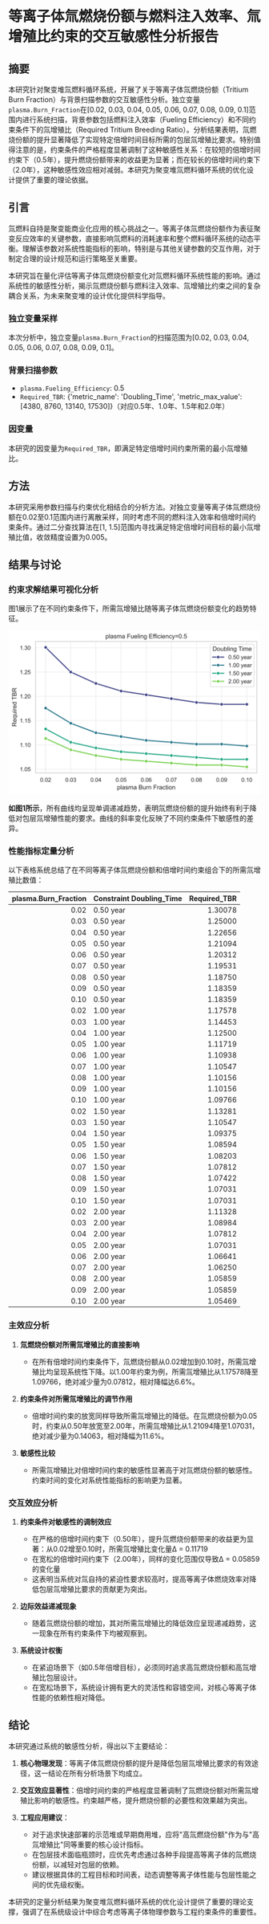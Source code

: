 # 等离子体氚燃烧份额与燃料注入效率、氚增殖比约束的交互敏感性分析报告

## 摘要

本研究针对聚变堆氚燃料循环系统，开展了关于等离子体氚燃烧份额（Tritium Burn Fraction）与背景扫描参数的交互敏感性分析。独立变量`plasma.Burn_Fraction`在[0.02, 0.03, 0.04, 0.05, 0.06, 0.07, 0.08, 0.09, 0.1]范围内进行系统扫描，背景参数包括燃料注入效率（Fueling Efficiency）和不同约束条件下的氚增殖比（Required Tritium Breeding Ratio）。分析结果表明，氚燃烧份额的提升显著降低了实现特定倍增时间目标所需的包层氚增殖比要求。特别值得注意的是，约束条件的严格程度显著调制了这种敏感性关系：在较短的倍增时间约束下（0.5年），提升燃烧份额带来的收益更为显著；而在较长的倍增时间约束下（2.0年），这种敏感性效应相对减弱。本研究为聚变堆氚燃料循环系统的优化设计提供了重要的理论依据。

## 引言

氚燃料自持是聚变能商业化应用的核心挑战之一。等离子体氚燃烧份额作为表征聚变反应效率的关键参数，直接影响氚燃料的消耗速率和整个燃料循环系统的动态平衡。理解该参数对系统性能指标的影响，特别是与其他关键参数的交互作用，对于制定合理的设计规范和运行策略至关重要。

本研究旨在量化评估等离子体氚燃烧份额变化对氚燃料循环系统性能的影响。通过系统性的敏感性分析，揭示氚燃烧份额与燃料注入效率、氚增殖比约束之间的复杂耦合关系，为未来聚变堆的设计优化提供科学指导。

### 独立变量采样
本次分析中，独立变量`plasma.Burn_Fraction`的扫描范围为[0.02, 0.03, 0.04, 0.05, 0.06, 0.07, 0.08, 0.09, 0.1]。

### 背景扫描参数
- `plasma.Fueling_Efficiency`: 0.5
- `Required_TBR`: {'metric_name': 'Doubling_Time', 'metric_max_value': [4380, 8760, 13140, 17530]}（对应0.5年、1.0年、1.5年和2.0年）

### 因变量
本研究的因变量为`Required_TBR`，即满足特定倍增时间约束所需的最小氚增殖比。

## 方法

本研究采用参数扫描与约束优化相结合的分析方法。对独立变量等离子体氚燃烧份额在0.02至0.1范围内进行离散采样，同时考虑不同的燃料注入效率和倍增时间约束条件。通过二分查找算法在[1, 1.5]范围内寻找满足特定倍增时间目标的最小氚增殖比值，收敛精度设置为0.005。

## 结果与讨论

### 约束求解结果可视化分析

图1展示了在不同约束条件下，所需氚增殖比随等离子体氚燃烧份额变化的趋势特征。

![不同约束值下的Required TBR分析](multi_Required_TBR_analysis_by_param.svg)

**如图1所示**，所有曲线均呈现单调递减趋势，表明氚燃烧份额的提升始终有利于降低对包层氚增殖性能的要求。曲线的斜率变化反映了不同约束条件下敏感性的差异。

### 性能指标定量分析

以下表格系统总结了在不同等离子体氚燃烧份额和倍增时间约束组合下的所需氚增殖比数值：

| plasma.Burn_Fraction | Constraint Doubling_Time | Required_TBR |
|---------------------:|:-------------------------|--------------:|
| 0.02 | 0.50 year | 1.30078 |
| 0.03 | 0.50 year | 1.25000 |
| 0.04 | 0.50 year | 1.22656 |
| 0.05 | 0.50 year | 1.21094 |
| 0.06 | 0.50 year | 1.20312 |
| 0.07 | 0.50 year | 1.19531 |
| 0.08 | 0.50 year | 1.18750 |
| 0.09 | 0.50 year | 1.18359 |
| 0.10 | 0.50 year | 1.18359 |
| 0.02 | 1.00 year | 1.17578 |
| 0.03 | 1.00 year | 1.14453 |
| 0.04 | 1.00 year | 1.12500 |
| 0.05 | 1.00 year | 1.11719 |
| 0.06 | 1.00 year | 1.10938 |
| 0.07 | 1.00 year | 1.10547 |
| 0.08 | 1.00 year | 1.10156 |
| 0.09 | 1.00 year | 1.10156 |
| 0.10 | 1.00 year | 1.09766 |
| 0.02 | 1.50 year | 1.13281 |
| 0.03 | 1.50 year | 1.10547 |
| 0.04 | 1.50 year | 1.09375 |
| 0.05 | 1.50 year | 1.08594 |
| 0.06 | 1.50 year | 1.08203 |
| 0.07 | 1.50 year | 1.07812 |
| 0.08 | 1.50 year | 1.07422 |
| 0.09 | 1.50 year | 1.07031 |
| 0.10 | 1.50 year | 1.07031 |
| 0.02 | 2.00 year | 1.11328 |
| 0.03 | 2.00 year | 1.08984 |
| 0.04 | 2.00 year | 1.07812 |
| 0.05 | 2.00 year | 1.07031 |
| 0.06 | 2.00 year | 1.06641 |
| 0.07 | 2.00 year | 1.06250 |
| 0.08 | 2.00 year | 1.05859 |
| 0.09 | 2.00 year | 1.05859 |
| 0.10 | 2.00 year | 1.05469 |

### 主效应分析

1. **氚燃烧份额对所需氚增殖比的直接影响**
   - 在所有倍增时间约束条件下，氚燃烧份额从0.02增加到0.10时，所需氚增殖比均呈现系统性下降。以1.00年约束为例，所需氚增殖比从1.17578降至1.09766，绝对减少量为0.07812，相对降幅达6.6%。

2. **约束条件对所需氚增殖比的调节作用**
   - 倍增时间约束的放宽同样导致所需氚增殖比的降低。在氚燃烧份额为0.05时，约束从0.50年放宽至2.00年，所需氚增殖比从1.21094降至1.07031，绝对减少量为0.14063，相对降幅为11.6%。

3. **敏感性比较**
   - 所需氚增殖比对倍增时间约束的敏感性显著高于对氚燃烧份额的敏感性。约束时间的变化对系统性能指标的影响更为显著。

### 交互效应分析

1. **约束条件对敏感性的调制效应**
   - 在严格的倍增时间约束下（0.50年），提升氚燃烧份额带来的收益更为显著：从0.02增至0.10时，所需氚增殖比变化量Δ = 0.11719
   - 在宽松的倍增时间约束下（2.00年），同样的变化范围仅导致Δ = 0.05859的变化量
   - 这表明当系统对氚自持的紧迫性要求较高时，提高等离子体燃烧效率对降低包层氚增殖比要求的贡献更为突出。

2. **边际效益递减现象**
   - 随着氚燃烧份额的增加，其对所需氚增殖比的降低效应呈现递减趋势，这一现象在所有约束条件下均被观察到。

3. **系统设计权衡**
   - 在紧迫场景下（如0.5年倍增目标），必须同时追求高氚燃烧份额和高氚增殖比包层设计。
   - 在宽松场景下，系统设计拥有更大的灵活性和容错空间，对核心等离子体性能的依赖性相对降低。

## 结论

本研究通过系统的敏感性分析，得出以下主要结论：

1. **核心物理发现**：等离子体氚燃烧份额的提升是降低包层氚增殖比要求的有效途径，这一结论在所有分析场景下均成立。

2. **交互效应显著性**：倍增时间约束的严格程度显著调制了氚燃烧份额对所需氚增殖比影响的敏感性。约束越严格，提升燃烧份额的必要性和效果越为突出。

3. **工程应用建议**：
   - 对于追求快速部署的示范堆或早期商用堆，应将"高氚燃烧份额"作为与"高氚增殖比"同等重要的核心设计指标。
   - 在包层技术面临瓶颈时，应优先考虑通过各种手段提高等离子体的氚燃烧份额，以减轻对包层的依赖。
   - 建议根据具体的工程目标和时间表，动态调整等离子体性能与包层性能之间的优先级权衡。

本研究的定量分析结果为聚变堆氚燃料循环系统的优化设计提供了重要的理论支撑，强调了在系统级设计中综合考虑等离子体物理参数与工程约束条件的重要性。